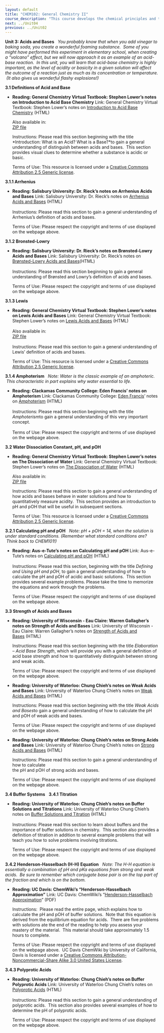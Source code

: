 ```yaml
---
layout: default
title: "CHEM102: General Chemistry II"
course_description: "This course develops the chemical principles and theories that are used in a variety of practical applications. Topics include chemical kinetics, solution chemistry, chemical equilibrium, acids, bases, and buffers, electrochemistry, nuclear chemistry, and an introduction to organic chemistry."
next: ../Unit04
previous: ../Unit02
---
```

**Unit 3: Acids and Bases** <span id="3"></span> 
*You probably know that when you add vinegar to baking soda, you create
a wonderful foaming substance.  Some of you might have performed this
experiment in elementary school, when creating a “volcano” effect, but
we will now approach it as an example of an acid-base reaction.  In this
unit, you will learn that acid-base chemistry is highly important, as
the level of acidity or basicity in a given solution will affect the
outcome of a reaction just as much as its concentration or temperature.
 (It also gives us wonderful flashy explosions!)*

**3.1 Definitions of Acid and Base** <span id="3.1"></span> 
-   **Reading: General Chemistry Virtual Textbook: Stephen Lower’s notes
    on Introduction to Acid Base Chemistry**
    Link: General Chemistry Virtual Textbook: Stephen Lower’s notes on
    [Introduction to Acid Base
    Chemistry](http://resources.saylor.org.s3.amazonaws.com/CHEM/CHEM102/CHEM102-3.1-Acid-baseIntroduction-CCBYNCSA_files/CHEM102-3.1-Acid-baseIntroduction-CCBYNCSA.html) (HTML)  
      
     Also available in:  
     [ZIP file](http://www.chem1.com/acad/webtext/download.html)  
      
     Instructions: Please read this section beginning with the title
    *Introduction: What is an Acid? What is a Base?*to gain a general
    understanding of distinguish between acids and bases.  This section
    provides visual clues to determine whether a substance is acidic or
    basic.  
      
     Terms of Use: This resource is licensed under a [Creative Commons
    Attribution 2.5 Generic
    license](http://creativecommons.org/licenses/by/2.5/).

**3.1.1 Arrhenius** <span id="3.1.1"></span> 
-   **Reading: Salisbury University: Dr. Rieck’s notes on Arrhenius
    Acids and Bases**
    Link: Salisbury University: Dr. Rieck’s notes on [Arrhenius Acids
    and
    Bases](http://facultyfp.salisbury.edu/dfrieck/htdocs/212/rev/acidbase/arrhenius.htm) (HTML)  
        
     Instructions: Please read this section to gain a general
    understanding of Arrhenius’s definition of acids and bases.    
      
     Terms of Use: Please respect the copyright and terms of use
    displayed on the webpage above.

**3.1.2 Bronsted-Lowry** <span id="3.1.2"></span> 
-   **Reading: Salisbury University: Dr. Rieck’s notes on Brønsted-Lowry
    Acids and Bases**
    Link: Salisbury University: Dr. Rieck’s notes on [Brønsted-Lowry
    Acids and
    Bases](http://facultyfp.salisbury.edu/dfrieck/htdocs/212/rev/acidbase/Bronst.htm)(HTML)  
        
     Instructions: Please read this section beginning to gain a general
    understanding of Brønsted and Lowry’s definition of acids and
    bases.  
      
     Terms of Use: Please respect the copyright and terms of use
    displayed on the webpage above.

**3.1.3 Lewis** <span id="3.1.3"></span> 
-   **Reading: General Chemistry Virtual Textbook: Stephen Lower’s notes
    on Lewis Acids and Bases**
    Link: General Chemistry Virtual Textbook: Stephen Lower’s notes on
    [Lewis Acids and
    Bases](http://resources.saylor.org.s3.amazonaws.com/CHEM/CHEM102/CHEM102-3.1.3-Lewisacidsandbases-CCBYNCSA_files/CHEM102-3.1.3-Lewisacidsandbases-CCBYNCSA.html) (HTML)  
        
     Also available in:  
     [ZIP file](http://www.chem1.com/acad/webtext/download.html)  
        
     Instructions: Please read this section to gain a general
    understanding of Lewis’ definition of acids and bases.  
      
     Terms of Use: This resource is licensed under a [Creative Commons
    Attribution 2.5 Generic
    license](http://creativecommons.org/licenses/by/2.5/).

**3.1.4 Amphoterism** <span id="3.1.4"></span> 
*Note: Water is the classic example of an amphoteric.  This
characteristic in part explains why water essential to life.*

-   **Reading: Clackamas Community College: Eden Francis’ notes on
    Amphoterism**
    Link: Clackamas Community College: [Eden
    Francis](/cdn-cgi/l/email-protection#ff9a9b9a9199bf9c939e9c949e929e8cd19a9b8ac08c8a9d959a9c8bc2bcb7dacdcfcecfcadacdcf90919396919a)’
    notes on
    [Amphoterism](http://dl.clackamas.cc.or.us/ch105-04/amphoter.htm) (HTML)  
        
     Instructions: Please read this section beginning with the title
    *Amphoterism*to gain a general understanding of this very important
    concept.  
        
     Terms of Use: Please respect the copyright and terms of use
    displayed on the webpage above.

**3.2 Water Dissociation Constant, pH, and pOH** <span id="3.2"></span> 
-   **Reading: General Chemistry Virtual Textbook: Stephen Lower’s notes
    on The Dissociation of Water**
    Link: General Chemistry Virtual Textbook: Stephen Lower’s notes on
    [The Dissociation of
    Water](http://resources.saylor.org.s3.amazonaws.com/CHEM/CHEM102/CHEM102-3.2-pHandtitration-CCBYNCSA_files/CHEM102-3.2-pHandtitration-CCBYNCSA.html) (HTML)  
      
     Also available in:  
     [ZIP file](http://www.chem1.com/acad/webtext/download.html)  
      
     Instructions: Please read this section to gain a general
    understanding of how acids and bases behave in water solutions and
    how to quantitatively measure acidity.  This section provides an
    introduction to pH and pOH that will be useful in subsequent
    sections.  
      
     Terms of Use: This resource is licensed under a [Creative Commons
    Attribution 2.5 Generic
    license](http://creativecommons.org/licenses/by/2.5/).

**3.2.1 Calculating pH and pOH** <span id="3.2.1"></span> 
*Note: pH + pOH = 14, when the solution is under standard conditions.
(Remember what standard conditions are?  Think back to CHEM101!)*

-   **Reading: Aus-e-Tute’s notes on Calculating pH and pOH**
    Link: Aus-e-Tute’s notes on [Calculating pH and
    pOH](http://www.ausetute.com.au/phscale.html) (HTML)  
        
     Instructions: Please read this section, beginning with the title
    *Defining and Using pH and pOH*, to gain a general understanding of
    how to calculate the pH and pOH of acidic and basic solutions.  This
    section provides several example problems. Please take the time to
    memorize the equations and work through the problems.  
      
     Terms of Use: Please respect the copyright and terms of use
    displayed on the webpage above.

**3.3 Strength of Acids and Bases** <span id="3.3"></span> 
-   **Reading: University of Wisconsin - Eau Claire: Warren Gallagher’s
    notes on Strength of Acids and Bases**
    Link: University of Wisconsin - Eau Claire: Warren Gallagher’s notes
    on [Strength of Acids and
    Bases](http://www.chem.uwec.edu/Chem150_S07/elaborations/unit6/unit6-d-acid-strength.html) (HTML)  
      
     Instructions: Please read this section beginning with the title
    *Elaboration – Acid Base Strength*, which will provide you with a
    general definition of acid base strength and how to quantitatively
    distinguish between strong and weak acids.    
      
     Terms of Use: Please respect the copyright and terms of use
    displayed on the webpage above.

-   **Reading: University of Waterloo: Chung Chieh’s notes on Weak Acids
    and Bases**
    Link: University of Waterloo Chung Chieh’s notes on [Weak Acids and
    Bases](http://www.science.uwaterloo.ca/%7Ecchieh/cact/c123/wkacids.html) (HTML)  
      
     Instructions: Please read this section beginning with the title
    *Weak Acids and Bases*to gain a general understanding of how to
    calculate the pH and pOH of weak acids and bases.  
      
     Terms of Use: Please respect the copyright and terms of use
    displayed on the webpage above.

-   **Reading: University of Waterloo: Chung Chieh’s notes on Strong
    Acids and Bases**
    Link: University of Waterloo Chung Chieh’s notes on [Strong Acids
    and
    Bases](http://www.science.uwaterloo.ca/%7Ecchieh/cact/c123/stacids.html) (HTML)  
      
     Instructions: Please read this section to gain a general
    understanding of how to calculate  
     the pH and pOH of strong acids and bases.  
      
     Terms of Use: Please respect the copyright and terms of use
    displayed on the webpage above.

**3.4 Buffer Systems** <span id="3.4"></span> 
**3.4.1 Titration** <span id="3.4.1"></span> 
-   **Reading: University of Waterloo: Chung Chieh’s notes on Buffer
    Solutions and Titrations**
    Link: University of Waterloo Chung Chieh’s notes on [Buffer
    Solutions and
    Titration](http://www.science.uwaterloo.ca/%7Ecchieh/cact/c123/buffer.html) (HTML)  
        
     Instructions: Please read this section to learn about buffers and
    the importance of buffer solutions in chemistry.  This section also
    provides a definition of titration in addition to several example
    problems that will teach you how to solve problems involving
    titrations.  
      
     Terms of Use: Please respect the copyright and terms of use
    displayed on the webpage above.

**3.4.2 Henderson-Hasselbach (H-H) Equation** <span id="3.4.2"></span> 
*Note: The H-H equation is essentially a combination of pH and pKa
equations from strong and weak acids.  Be sure to remember which
conjugate base pair is on the top part of the fraction and which is on
the bottom.*

-   **Reading: UC Davis: ChemWiki’s “Henderson-Hasselbach
    Approximation”**
    Link: UC Davis: ChemWiki’s “[Henderson-Hasselbach
    Approximation](http://www.saylor.org/site/wp-content/uploads/2012/07/Henderson.pdf)”
    (PDF)  
      
     Instructions:  Please read the entire page, which explains how to
    calculate the pH and pOH of buffer solutions.  Note that this
    equation is derived from the equilibrium equation for acids.  There
    are five problems with solutions ate the end of the reading to help
    you assess your mastery of the material.  This material should take
    approximately 1.5 hours to complete.  
      
     Terms of Use: Please respect the copyright and terms of use
    displayed on the webpage above.  UC Davis ChemWiki by University of
    California, Davis is licensed under a [Creative Commons
    Attribution-Noncommercial-Share Alike 3.0 United States
    License](http://creativecommons.org/licenses/by-nc-sa/3.0/us/).

**3.4.3 Polyprotic Acids** <span id="3.4.3"></span> 
-   **Reading: University of Waterloo: Chung Chieh’s notes on Buffer
    Polyprotic Acids**
    Link: University of Waterloo Chung Chieh’s notes on [Polyprotic
    Acids](http://www.science.uwaterloo.ca/%7Ecchieh/cact/c123/polyprot.html) (HTML)  
        
     Instructions: Please read this section to gain a general
    understanding of polyprotic acids.  This section also provides
    several examples of how to determine the pH of polyprotic acids.  
      
     Terms of Use: Please respect the copyright and terms of use
    displayed on the webpage above.


